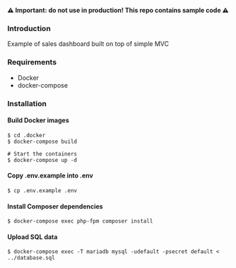 **⚠️ Important: do not use in production! This repo contains sample code ⚠️**

### Introduction
Example of sales dashboard built on top of simple MVC

### Requirements
- Docker
- docker-compose

### Installation

#### Build Docker images
```shell
$ cd .docker
$ docker-compose build

# Start the containers
$ docker-compose up -d
```

#### Copy .env.example into .env
```shell
$ cp .env.example .env
```

#### Install Composer dependencies
```shell
$ docker-compose exec php-fpm composer install
```

#### Upload SQL data
```shell
$ docker-compose exec -T mariadb mysql -udefault -psecret default < ../database.sql
```
